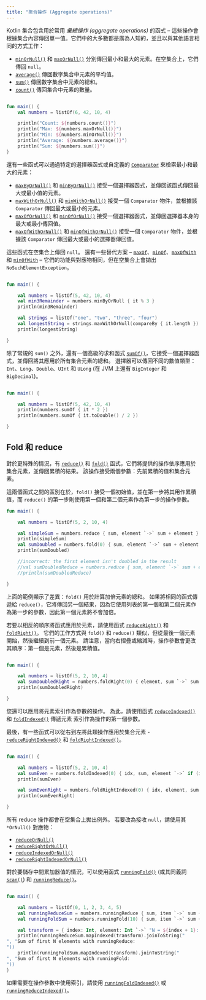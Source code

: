 ```yaml
---
title: "聚合操作 (Aggregate operations)"
---
```

Kotlin 集合包含用於常用 *彙總操作 (aggregate operations)* 的函式 – 這些操作會根據集合內容傳回單一值。它們中的大多數都是廣為人知的，並且以與其他語言相同的方式工作：

* [`minOrNull()`](https://kotlinlang.org/api/latest/jvm/stdlib/kotlin.collections/min-or-null.html) 和 [`maxOrNull()`](https://kotlinlang.org/api/latest/jvm/stdlib/kotlin.collections/max-or-null.html) 分別傳回最小和最大的元素。在空集合上，它們傳回 `null`。
* [`average()`](https://kotlinlang.org/api/latest/jvm/stdlib/kotlin.collections/average.html) 傳回數字集合中元素的平均值。
* [`sum()`](https://kotlinlang.org/api/latest/jvm/stdlib/kotlin.collections/sum.html) 傳回數字集合中元素的總和。
* [`count()`](https://kotlinlang.org/api/latest/jvm/stdlib/kotlin.collections/count.html) 傳回集合中元素的數量。

```kotlin

fun main() {
    val numbers = listOf(6, 42, 10, 4)

    println("Count: ${numbers.count()}")
    println("Max: ${numbers.maxOrNull()}")
    println("Min: ${numbers.minOrNull()}")
    println("Average: ${numbers.average()}")
    println("Sum: ${numbers.sum()}")
}
```

還有一些函式可以通過特定的選擇器函式或自定義的 [`Comparator`](https://kotlinlang.org/api/latest/jvm/stdlib/kotlin/-comparator/index.html) 來檢索最小和最大的元素：

* [`maxByOrNull()`](https://kotlinlang.org/api/latest/jvm/stdlib/kotlin.collections/max-by-or-null.html) 和 [`minByOrNull()`](https://kotlinlang.org/api/latest/jvm/stdlib/kotlin.collections/min-by-or-null.html) 接受一個選擇器函式，並傳回該函式傳回最大或最小值的元素。
* [`maxWithOrNull()`](https://kotlinlang.org/api/latest/jvm/stdlib/kotlin.collections/max-with-or-null.html) 和 [`minWithOrNull()`](https://kotlinlang.org/api/latest/jvm/stdlib/kotlin.collections/min-with-or-null.html) 接受一個 `Comparator` 物件，並根據該 `Comparator` 傳回最大或最小的元素。
* [`maxOfOrNull()`](https://kotlinlang.org/api/latest/jvm/stdlib/kotlin.collections/max-of-or-null.html) 和 [`minOfOrNull()`](https://kotlinlang.org/api/latest/jvm/stdlib/kotlin.collections/min-of-or-null.html) 接受一個選擇器函式，並傳回選擇器本身的最大或最小傳回值。
* [`maxOfWithOrNull()`](https://kotlinlang.org/api/latest/jvm/stdlib/kotlin.collections/max-of-with-or-null.html) 和 [`minOfWithOrNull()`](https://kotlinlang.org/api/latest/jvm/stdlib/kotlin.collections/min-of-with-or-null.html) 接受一個 `Comparator` 物件，並根據該 `Comparator` 傳回最大或最小的選擇器傳回值。

這些函式在空集合上傳回 `null`。 還有一些替代方案 – [`maxOf`](https://kotlinlang.org/api/latest/jvm/stdlib/kotlin.collections/max-of.html)、[`minOf`](https://kotlinlang.org/api/latest/jvm/stdlib/kotlin.collections/min-of.html)、[`maxOfWith`](https://kotlinlang.org/api/latest/jvm/stdlib/kotlin.collections/max-of-with.html) 和 [`minOfWith`](https://kotlinlang.org/api/latest/jvm/stdlib/kotlin.collections/min-of-with.html) – 它們的功能與對應物相同，但在空集合上會拋出 `NoSuchElementException`。

```kotlin

fun main() {

    val numbers = listOf(5, 42, 10, 4)
    val min3Remainder = numbers.minByOrNull { it % 3 }
    println(min3Remainder)

    val strings = listOf("one", "two", "three", "four")
    val longestString = strings.maxWithOrNull(compareBy { it.length })
    println(longestString)

}
```

除了常規的 `sum()` 之外，還有一個高級的求和函式 [`sumOf()`](https://kotlinlang.org/api/latest/jvm/stdlib/kotlin.collections/sum-of.html)，它接受一個選擇器函式，並傳回將其應用於所有集合元素的總和。 選擇器可以傳回不同的數值類型：`Int`、`Long`、`Double`、`UInt` 和 `ULong` (在 JVM 上還有 `BigInteger` 和 `BigDecimal`)。

```kotlin

fun main() {

    val numbers = listOf(5, 42, 10, 4)
    println(numbers.sumOf { it * 2 })
    println(numbers.sumOf { it.toDouble() / 2 })

}
```

## Fold 和 reduce

對於更特殊的情況，有 [`reduce()`](https://kotlinlang.org/api/latest/jvm/stdlib/kotlin.collections/reduce.html) 和 [`fold()`](https://kotlinlang.org/api/latest/jvm/stdlib/kotlin.collections/fold.html) 函式，它們將提供的操作依序應用於集合元素，並傳回累積的結果。
該操作接受兩個參數：先前累積的值和集合元素。

這兩個函式之間的區別在於，`fold()` 接受一個初始值，並在第一步將其用作累積值，而 `reduce()` 的第一步則使用第一個和第二個元素作為第一步的操作參數。

```kotlin
fun main() {

    val numbers = listOf(5, 2, 10, 4)

    val simpleSum = numbers.reduce { sum, element `->` sum + element }
    println(simpleSum)
    val sumDoubled = numbers.fold(0) { sum, element `->` sum + element * 2 }
    println(sumDoubled)

    //incorrect: the first element isn't doubled in the result
    //val sumDoubledReduce = numbers.reduce { sum, element `->` sum + element * 2 } 
    //println(sumDoubledReduce)

}
```

上面的範例顯示了差異：`fold()` 用於計算加倍元素的總和。
如果將相同的函式傳遞給 `reduce()`，它將傳回另一個結果，因為它使用列表的第一個和第二個元素作為第一步的參數，因此第一個元素將不會加倍。

若要以相反的順序將函式應用於元素，請使用函式 [`reduceRight()`](https://kotlinlang.org/api/latest/jvm/stdlib/kotlin.collections/reduce-right.html)
和 [`foldRight()`](https://kotlinlang.org/api/latest/jvm/stdlib/kotlin.collections/fold-right.html)。
它們的工作方式與 `fold()` 和 `reduce()` 類似，但從最後一個元素開始，然後繼續到前一個元素。
請注意，當向右摺疊或縮減時，操作參數會更改其順序：第一個是元素，然後是累積值。

```kotlin

fun main() {

    val numbers = listOf(5, 2, 10, 4)
    val sumDoubledRight = numbers.foldRight(0) { element, sum `->` sum + element * 2 }
    println(sumDoubledRight)

}
```

您還可以應用將元素索引作為參數的操作。
為此，請使用函式 [`reduceIndexed()`](https://kotlinlang.org/api/latest/jvm/stdlib/kotlin.collections/reduce-indexed.html)
和 [`foldIndexed()`](https://kotlinlang.org/api/latest/jvm/stdlib/kotlin.collections/fold-indexed.html) 傳遞元素
索引作為操作的第一個參數。

最後，有一些函式可以從右到左將此類操作應用於集合元素 - [`reduceRightIndexed()`](https://kotlinlang.org/api/latest/jvm/stdlib/kotlin.collections/reduce-right-indexed.html)
和 [`foldRightIndexed()`](https://kotlinlang.org/api/latest/jvm/stdlib/kotlin.collections/fold-right-indexed.html)。

```kotlin

fun main() {

    val numbers = listOf(5, 2, 10, 4)
    val sumEven = numbers.foldIndexed(0) { idx, sum, element `->` if (idx % 2 == 0) sum + element else sum }
    println(sumEven)

    val sumEvenRight = numbers.foldRightIndexed(0) { idx, element, sum `->` if (idx % 2 == 0) sum + element else sum }
    println(sumEvenRight)

}
```

所有 reduce 操作都會在空集合上拋出例外。 若要改為接收 `null`，請使用其 `*OrNull()` 對應物：
* [`reduceOrNull()`](https://kotlinlang.org/api/latest/jvm/stdlib/kotlin.collections/reduce-or-null.html)
* [`reduceRightOrNull()`](https://kotlinlang.org/api/latest/jvm/stdlib/kotlin.collections/reduce-right-or-null.html)
* [`reduceIndexedOrNull()`](https://kotlinlang.org/api/latest/jvm/stdlib/kotlin.collections/reduce-indexed-or-null.html)
* [`reduceRightIndexedOrNull()`](https://kotlinlang.org/api/latest/jvm/stdlib/kotlin.collections/reduce-right-indexed-or-null.html)

對於要儲存中間累加器值的情況，可以使用函式
[`runningFold()`](https://kotlinlang.org/api/latest/jvm/stdlib/kotlin.collections/running-fold.html) (或其同義詞 [`scan()`](https://kotlinlang.org/api/latest/jvm/stdlib/kotlin.collections/scan.html))
和 [`runningReduce()`](https://kotlinlang.org/api/latest/jvm/stdlib/kotlin.collections/running-reduce.html)。

```kotlin

fun main() {

    val numbers = listOf(0, 1, 2, 3, 4, 5)
    val runningReduceSum = numbers.runningReduce { sum, item `->` sum + item }
    val runningFoldSum = numbers.runningFold(10) { sum, item `->` sum + item }

    val transform = { index: Int, element: Int `->` "N = ${index + 1}: $element" }
    println(runningReduceSum.mapIndexed(transform).joinToString("
", "Sum of first N elements with runningReduce:
"))
    println(runningFoldSum.mapIndexed(transform).joinToString("
", "Sum of first N elements with runningFold:
"))
}
```

如果需要在操作參數中使用索引，請使用 [`runningFoldIndexed()`](https://kotlinlang.org/api/latest/jvm/stdlib/kotlin.collections/running-fold-indexed.html)
或 [`runningReduceIndexed()`](https://kotlinlang.org/api/latest/jvm/stdlib/kotlin.collections/running-reduce-indexed.html)。